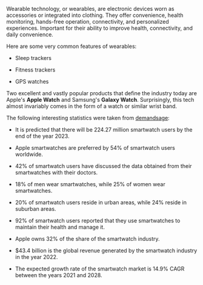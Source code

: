 Wearable technology, or wearables, are electronic devices worn as accessories or integrated into clothing. They offer convenience, health monitoring, hands-free operation, connectivity, and personalized experiences. Important for their ability to improve health, connectivity, and daily convenience.

Here are some very common features of wearables:
- Sleep trackers

- Fitness trackers

- GPS watches

Two excellent and vastly popular products that define the industry today are Apple's <b>Apple Watch</b> and Samsung's <b>Galaxy Watch</b>. Surprisingly, this tech almost invariably comes in the form of a watch or similar wrist band. 



The following interesting statistics were taken from [demandsage](https://www.demandsage.com/smartwatch-statistics/):

- It is predicted that there will be 224.27 million smartwatch users by the end of the year 2023.

- Apple smartwatches are preferred by 54% of smartwatch users worldwide. 

- 42% of smartwatch users have discussed the data obtained from their smartwatches with their doctors. 

- 18% of men wear smartwatches, while 25% of women wear smartwatches. 

- 20% of smartwatch users reside in urban areas, while 24% reside in suburban areas. 

- 92% of smartwatch users reported that they use smartwatches to maintain their health and manage it. 

- Apple owns 32% of the share of the smartwatch industry. 

- $43.4 billion is the global revenue generated by the smartwatch industry in the year 2022. 

- The expected growth rate of the smartwatch market is 14.9% CAGR between the years 2021 and 2028. 
